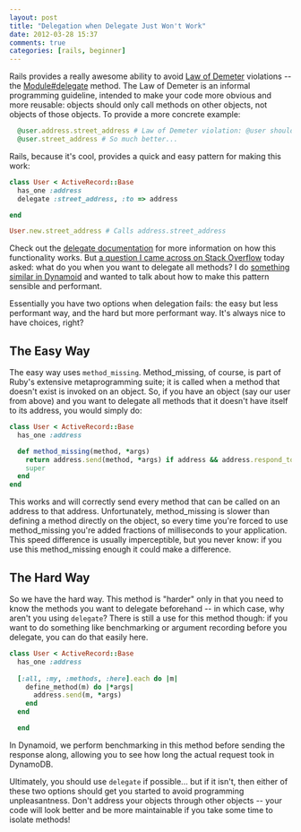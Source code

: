 ```yaml
---
layout: post
title: "Delegation when Delegate Just Won't Work"
date: 2012-03-28 15:37
comments: true
categories: [rails, beginner]
---
```

Rails provides a really awesome ability to avoid [Law of Demeter](http://en.wikipedia.org/wiki/Law_of_Demeter) violations -- the [Module#delegate](http://apidock.com/rails/Module/delegate) method. The Law of Demeter is an informal programming guideline, intended to make your code more obvious and more reusable: objects should only call methods on other objects, not objects of those objects. To provide a more concrete example:

```ruby
  @user.address.street_address # Law of Demeter violation: @user should not reach into address!
  @user.street_address # So much better...
```

Rails, because it's cool, provides a quick and easy pattern for making this work:

```ruby
class User < ActiveRecord::Base
  has_one :address
  delegate :street_address, :to => address

end

User.new.street_address # Calls address.street_address
```

Check out the [delegate documentation](http://apidock.com/rails/Module/delegate) for more information on how this functionality works. But [a question I came across on Stack Overflow](http://stackoverflow.com/questions/9914400/delegate-all-method-calls-on-a-model-to-an-association) today asked: what do you when you want to delegate all methods? I do [something similar in Dynamoid](https://github.com/Veraticus/Dynamoid/blob/master/lib/dynamoid/adapter.rb#L122) and wanted to talk about how to make this pattern sensible and performant.

<!-- more -->

Essentially you have two options when delegation fails: the easy but less performant way, and the hard but more performant way. It's always nice to have choices, right?

## The Easy Way

The easy way uses `method_missing`. Method_missing, of course, is part of Ruby's extensive metaprogramming suite; it is called when a method that doesn't exist is invoked on an object. So, if you have an object (say our user from above) and you want to delegate all methods that it doesn't have itself to its address, you would simply do:

```ruby
class User < ActiveRecord::Base
  has_one :address

  def method_missing(method, *args)
    return address.send(method, *args) if address && address.respond_to?(method)
    super
  end
end
```

This works and will correctly send every method that can be called on an address to that address. Unfortunately, method_missing is slower than defining a method directly on the object, so every time you're forced to use method_missing you're added fractions of milliseconds to your application. This speed difference is usually imperceptible, but you never know: if you use this method_missing enough it could make a difference.

## The Hard Way

So we have the hard way. This method is "harder" only in that you need to know the methods you want to delegate beforehand -- in which case, why aren't you using `delegate`? There is still a use for this method though: if you want to do something like benchmarking or argument recording before you delegate, you can do that easily here.

```ruby
class User < ActiveRecord::Base
  has_one :address
  
  [:all, :my, :methods, :here].each do |m|
    define_method(m) do |*args|
      address.send(m, *args)
    end 
  end

  end
```

In Dynamoid, we perform benchmarking in this method before sending the response along, allowing you to see how long the actual request took in DynamoDB.

Ultimately, you should use `delegate` if possible... but if it isn't, then either of these two options should get you started to avoid programming unpleasantness. Don't address your objects through other objects -- your code will look better and be more maintainable if you take some time to isolate methods!